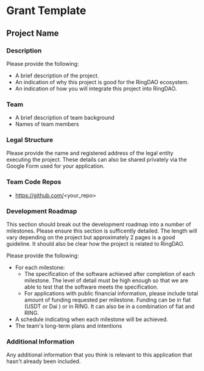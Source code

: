 # Grant Template

## Project Name

### Description

Please provide the following:

- A brief description of the project.
- An indication of why this project is good for the RingDAO ecosystem.
- An indication of how you will integrate this project into RingDAO.

### Team

- A brief description of team background
- Names of team members

### Legal Structure

Please provide the name and registered address of the legal entity executing the project. These details can also be shared privately via the Google Form used for your application.

### Team Code Repos

- https://github.com/<your_repo>

### Development Roadmap

This section should break out the development roadmap into a number of milestones. Please ensure this section is sufficently detailed. The length will vary depending on the project but approximately 2 pages is a good guideline. It should also be clear how the project is related to RingDAO.

Please provide the following:

- For each milestone:
  - The specification of the software achieved after completion of each milestone. The level of detail must be high enough so that we are able to test that the software meets the specification.
  - For applications with public financial information, please include total amount of funding requested per milestone. Funding can be in fiat (USDT or Dai ) or in RING. It can also be in a combination of fiat and RING. 
- A schedule indicating when each milestone will be achieved.
- The team's long-term plans and intentions

### Additional Information

Any additional information that you think is relevant to this application that hasn't already been included.